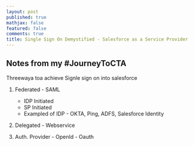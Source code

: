 ```yaml
---
layout: post
published: true
mathjax: false
featured: false
comments: true
title: Single Sign On Demystified - Salesforce as a Service Provider
---
```

## Notes from my #JourneyToCTA

Threewaya toa achieve Signle sign on into salesforce 

1. Federated - SAML

    - IDP Initiated
    - SP Initiated
    - Exampled of IDP - OKTA, Ping, ADFS, Salesforce Identity
    
2. Delegated - Webservice
3. Auth. Provider - OpenId - Oauth